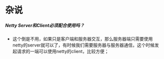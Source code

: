 # 杂说

##### Netty Server和Client必须配合使用吗？
- 这个倒是不用，如果只是客户端和服务器交互，那么服务器端只需要使用netty的server就可以了，有时候我们需要服务器与服务器通信，这个时候发起请求的一端可以使用netty的client，比较方便；